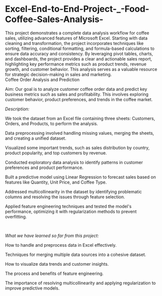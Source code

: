 # Excel-End-to-End-Project-_-Food-Coffee-Sales-Analysis-

This project demonstrates a complete data analysis workflow for coffee sales, utilizing advanced features of Microsoft Excel. Starting with data cleaning and transformation, the project incorporates techniques like sorting, filtering, conditional formatting, and formula-based calculations to ensure data accuracy and consistency. By leveraging pivot tables, charts, and dashboards, the project provides a clear and actionable sales report, highlighting key performance metrics such as product trends, revenue growth, and customer behavior. This analysis serves as a valuable resource for strategic decision-making in sales and marketing.
<br>
Coffee Order Analysis and Prediction


Aim: Our goal is to analyze customer coffee order data and predict key business metrics such as sales and profitability. This involves exploring customer behavior, product preferences, and trends in the coffee market.

*Description:*

We took the dataset from an Excel file containing three sheets: Customers, Orders, and Products, to perform the analysis.

Data preprocessing involved handling missing values, merging the sheets, and creating a unified dataset.

Visualized some important trends, such as sales distribution by country, product popularity, and top customers by revenue.

Conducted exploratory data analysis to identify patterns in customer preferences and product performance.

Built a predictive model using Linear Regression to forecast sales based on features like Quantity, Unit Price, and Coffee Type.

Addressed multicollinearity in the dataset by identifying problematic columns and resolving the issues through feature selection.

Applied feature engineering techniques and tested the model's performance, optimizing it with regularization methods to prevent overfitting.

<br>

*What we have learned so far from this project:*

How to handle and preprocess data in Excel effectively.

Techniques for merging multiple data sources into a cohesive dataset.

How to visualize data trends and customer insights.

The process and benefits of feature engineering.

The importance of resolving multicollinearity and applying regularization to improve predictive models.



